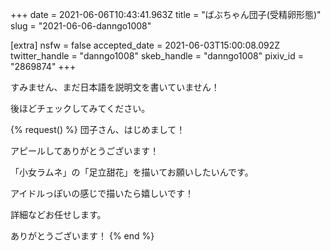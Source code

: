 +++
date = 2021-06-06T10:43:41.963Z
title = "ばぶちゃん団子(受精卵形態)"
slug = "2021-06-06-danngo1008"

[extra]
nsfw = false
accepted_date = 2021-06-03T15:00:08.092Z
twitter_handle = "danngo1008"
skeb_handle = "danngo1008"
pixiv_id = "2869874"
+++

すみません、まだ日本語を説明文を書いていません！

後ほどチェックしてみてください。

{% request() %}
団子さん、はじめまして！

アピールしてありがとうございます！

「小女ラムネ」の「足立甜花」を描いてお願いしたいんです。

アイドルっぽいの感じで描いたら嬉しいです！

詳細などお任せします。

ありがとうございます！
{% end %}
